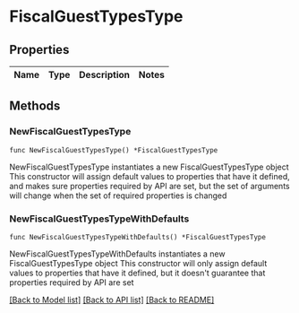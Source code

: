 # FiscalGuestTypesType

## Properties

Name | Type | Description | Notes
------------ | ------------- | ------------- | -------------

## Methods

### NewFiscalGuestTypesType

`func NewFiscalGuestTypesType() *FiscalGuestTypesType`

NewFiscalGuestTypesType instantiates a new FiscalGuestTypesType object
This constructor will assign default values to properties that have it defined,
and makes sure properties required by API are set, but the set of arguments
will change when the set of required properties is changed

### NewFiscalGuestTypesTypeWithDefaults

`func NewFiscalGuestTypesTypeWithDefaults() *FiscalGuestTypesType`

NewFiscalGuestTypesTypeWithDefaults instantiates a new FiscalGuestTypesType object
This constructor will only assign default values to properties that have it defined,
but it doesn't guarantee that properties required by API are set


[[Back to Model list]](../README.md#documentation-for-models) [[Back to API list]](../README.md#documentation-for-api-endpoints) [[Back to README]](../README.md)



